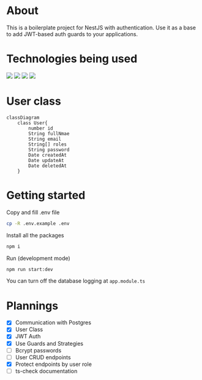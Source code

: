 # About
This is a boilerplate project for NestJS with authentication. Use it as a base to add JWT-based auth guards to your applications.

# Technologies being used


[<img src="https://img.shields.io/badge/NestJS-EA2950"></img>](https://nestjs.com/)
[<img src="https://img.shields.io/badge/Postgres-669BC5"></img>](https://www.postgresql.org/)
[<img src="https://img.shields.io/badge/UseBruno-F5AB41"></img>](https://www.usebruno.com/)
[<img src="https://img.shields.io/badge/bcrypt-341144"></img>](https://www.npmjs.com/package/bcrypt)

# User class

```mermaid
classDiagram
    class User{
        number id
        String fullNmae
        String email
        String[] roles
        String password
        Date createdAt
        Date updateAt
        Date deletedAt
    }
```

# Getting started

Copy and fill .env file
```bash
cp -R .env.example .env
```

Install all the packages
```bash
npm i
```

Run (development mode)
```bash
npm run start:dev
```

You can turn off the database logging at `app.module.ts`


# Plannings

* [x] Communication with Postgres
* [x] User Class
* [x] JWT Auth
* [x] Use Guards and Strategies
* [ ] Bcrypt passwords
* [ ] User CRUD endpoints
* [x] Protect endpoints by user role
* [ ] ts-check documentation
